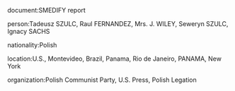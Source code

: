 document:SMEDIFY report

person:Tadeusz SZULC, Raul FERNANDEZ, Mrs. J. WILEY, Seweryn SZULC, Ignacy SACHS

nationality:Polish

location:U.S., Montevideo, Brazil, Panama, Rio de Janeiro, PANAMA, New York

organization:Polish Communist Party, U.S. Press, Polish Legation

